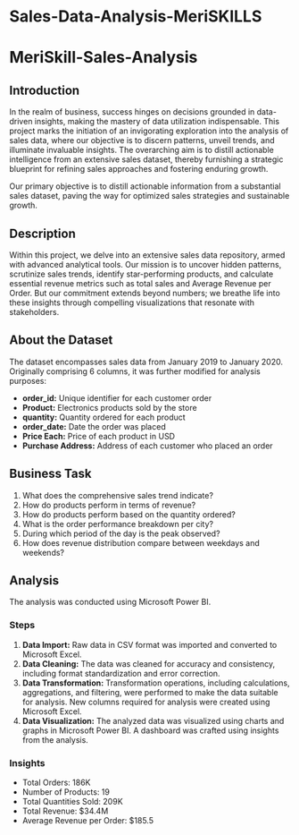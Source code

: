 # Sales-Data-Analysis-MeriSKILLS

# MeriSkill-Sales-Analysis

## Introduction

In the realm of business, success hinges on decisions grounded in data-driven insights, making the mastery of data utilization indispensable. This project marks the initiation of an invigorating exploration into the analysis of sales data, where our objective is to discern patterns, unveil trends, and illuminate invaluable insights. The overarching aim is to distill actionable intelligence from an extensive sales dataset, thereby furnishing a strategic blueprint for refining sales approaches and fostering enduring growth.

Our primary objective is to distill actionable information from a substantial sales dataset, paving the way for optimized sales strategies and sustainable growth.

## Description

Within this project, we delve into an extensive sales data repository, armed with advanced analytical tools. Our mission is to uncover hidden patterns, scrutinize sales trends, identify star-performing products, and calculate essential revenue metrics such as total sales and Average Revenue per Order. But our commitment extends beyond numbers; we breathe life into these insights through compelling visualizations that resonate with stakeholders.

## About the Dataset

The dataset encompasses sales data from January 2019 to January 2020. Originally comprising 6 columns, it was further modified for analysis purposes:

- **order_id:** Unique identifier for each customer order
- **Product:** Electronics products sold by the store
- **quantity:** Quantity ordered for each product
- **order_date:** Date the order was placed
- **Price Each:** Price of each product in USD
- **Purchase Address:** Address of each customer who placed an order

## Business Task

1. What does the comprehensive sales trend indicate?
2. How do products perform in terms of revenue?
3. How do products perform based on the quantity ordered?
4. What is the order performance breakdown per city?
5. During which period of the day is the peak observed?
6. How does revenue distribution compare between weekdays and weekends?

## Analysis

The analysis was conducted using Microsoft Power BI.

### Steps

1. **Data Import:** Raw data in CSV format was imported and converted to Microsoft Excel.
2. **Data Cleaning:** The data was cleaned for accuracy and consistency, including format standardization and error correction.
3. **Data Transformation:** Transformation operations, including calculations, aggregations, and filtering, were performed to make the data suitable for analysis. New columns required for analysis were created using Microsoft Excel.
4. **Data Visualization:** The analyzed data was visualized using charts and graphs in Microsoft Power BI. A dashboard was crafted using insights from the analysis.

### Insights

- Total Orders: 186K
- Number of Products: 19
- Total Quantities Sold: 209K
- Total Revenue: $34.4M
- Average Revenue per Order: $185.5


